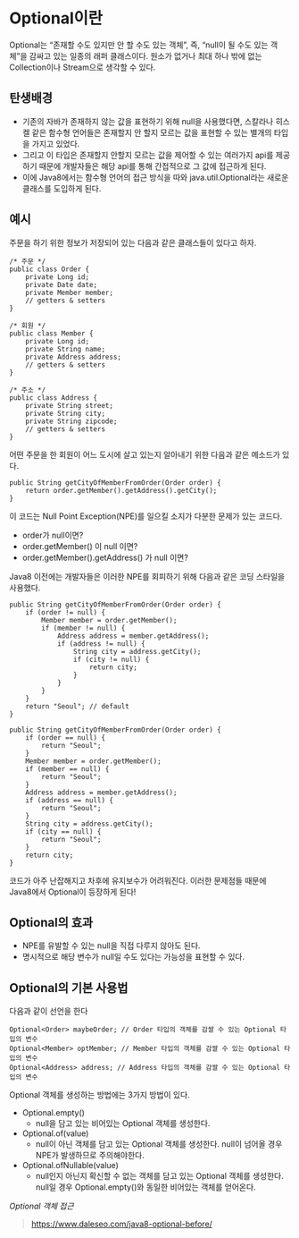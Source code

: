Optional이란
============================================ 
Optional는 “존재할 수도 있지만 안 할 수도 있는 객체”, 즉, “null이 될 수도 있는 객체”을 감싸고 있는 일종의 래퍼 클래스이다.
원소가 없거나 최대 하나 밖에 없는 Collection이나 Stream으로 생각할 수 있다.


탄생배경
---------------------------

* 기존의 자바가 존재하지 않는 값을 표현하기 위해 null을 사용했다면, 스칼라나 히스켈 같은 함수형 언어들은 존재할지 안 할지 모르는 값을 표현할 수 있는 별개의
타입을 가지고 있었다. 
* 그리고 이 타입은 존재할지 안할지 모르는 값을 제어할 수 있는 여러가지 api를 제공하기 때문에 개발자들은 해당 api를 통해 간접적으로 그 값에 접근하게 된다.
* 이에 Java8에서는 함수형 언어의 접근 방식을 따와 java.util.Optional<T>라는 새로운 클래스를 도입하게 된다.


예시
-------------------------------------------

주문을 하기 위한 정보가 저장되어 있는 다음과 같은 클래스들이 있다고 하자.
~~~
/* 주문 */
public class Order {
	private Long id;
	private Date date;
	private Member member;
	// getters & setters
}

/* 회원 */
public class Member {
	private Long id;
	private String name;
	private Address address;
	// getters & setters
}

/* 주소 */
public class Address {
	private String street;
	private String city;
	private String zipcode;
	// getters & setters
}
~~~

어떤 주문을 한 회원이 어느 도시에 살고 있는지 알아내기 위한 다음과 같은 메소드가 있다.

~~~
public String getCityOfMemberFromOrder(Order order) {
	return order.getMember().getAddress().getCity();
}
~~~

이 코드는 Null Point Exception(NPE)를 일으킬 소지가 다분한 문제가 있는 코드다.
* order가 null이면?
* order.getMember() 이 null 이면?
* order.getMember().getAddress() 가 null 이면?

Java8 이전에는 개발자들은 이러한 NPE를 회피하기 위해 다음과 같은 코딩 스타일을 사용했다.

~~~
public String getCityOfMemberFromOrder(Order order) {
	if (order != null) {
		Member member = order.getMember();
		if (member != null) {
			Address address = member.getAddress();
			if (address != null) {
				String city = address.getCity();
				if (city != null) {
					return city;
				}
			}
		}
	}
	return "Seoul"; // default
}
~~~

~~~
public String getCityOfMemberFromOrder(Order order) {
	if (order == null) {
		return "Seoul";
	}
	Member member = order.getMember();
	if (member == null) {
		return "Seoul";
	}
	Address address = member.getAddress();
	if (address == null) {
		return "Seoul";
	}
	String city = address.getCity();
	if (city == null) {
		return "Seoul";
	}
	return city;
}
~~~

코드가 아주 난잡해지고 차후에 유지보수가 어려워진다. 이러한 문제점들 때문에 Java8에서 Optional이 등장하게 된다!



Optional의 효과
---------------------------
* NPE를 유발할 수 있는 null을 직접 다루지 않아도 된다.
* 명시적으로 해당 변수가 null일 수도 있다는 가능성을 표현할 수 있다.

Optional의 기본 사용법
-------------------------
다음과 같이 선언을 한다
~~~
Optional<Order> maybeOrder; // Order 타입의 객체를 감쌀 수 있는 Optional 타입의 변수
Optional<Member> optMember; // Member 타입의 객체를 감쌀 수 있는 Optional 타입의 변수
Optional<Address> address; // Address 타입의 객체를 감쌀 수 있는 Optional 타입의 변수
~~~

Optional 객체를 생성하는 방법에는 3가지 방법이 있다.
* Optional.empty()
	- null을 담고 있는 비어있는 Optional 객체를 생성한다.
* Optional.of(value)
	- null이 아닌 객체를 담고 있는 Optional 객체를 생성한다. null이 넘어올 경우 NPE가 발생하므로 주의해야한다.
* Optional.ofNullable(value)
	- null인지 아닌지 확신할 수 없는 객체를 담고 있는 Optional 객체를 생성한다. null일 경우 Optional.empty()와 동일한 비어있는 객체를 얻어온다.
	

*Optional 객체 접근*




> https://www.daleseo.com/java8-optional-before/

